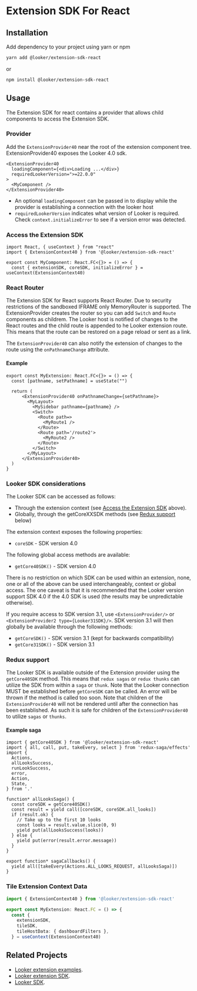 # Extension SDK For React

## Installation

Add dependency to your project using yarn or npm

```sh
yarn add @looker/extension-sdk-react
```

or

```sh
npm install @looker/extension-sdk-react
```

## Usage

The Extension SDK for react contains a provider that allows child components to access the
Extension SDK.

### Provider

Add the `ExtensionProvider40` near the root of the extension component tree. ExtensionProvider40 exposes the Looker 4.0 sdk.

```tsx
<ExtensionProvider40
  loadingComponent={<div>Loading ...</div>}
  requiredLookerVersion=">=22.0.0"
>
  <MyComponent />
</ExtensionProvider40>
```

- An optional `loadingComponent` can be passed in to display while the provider is establishing a connection with the looker host
- `requiredLookerVersion` indicates what version of Looker is required. Check `context.initializeError` to see if a version error was detected.

### Access the Extension SDK

```tsx
import React, { useContext } from "react"
import { ExtensionContext40 } from '@looker/extension-sdk-react'

export const MyComponent: React.FC<{}> = () => {
  const { extensionSDK, coreSDK, initializeError } = useContext(ExtensionContext40)

```

### React Router

The Extension SDK for React supports React Router. Due to security restrictions
of the sandboxed IFRAME only MemoryRouter is supported. The ExtensionProvider creates
the router so you can add `Switch` and `Route` components as childrem. The Looker host is notified
of changes to the React routes and the child route is appended to he Looker extension
route. This means that the route can be restored on a page reload or sent as a link.

The `ExtensionProvider40` can also notify the extension of changes to the route using the
`onPathnameChange` attribute.

#### Example

```tsx
export const MyExtension: React.FC<{}> = () => {
  const [pathname, setPathname] = useState("")

  return (
      <ExtensionProvider40 onPathnameChange={setPathname}>
        <MyLayout>
          <MySidebar pathname={pathname} />
          <Switch>
            <Route path=>
              <MyRoute1 />
            </Route>
            <Route path='/route2'>
              <MyRoute2 />
            </Route>
          </Switch>
        </MyLayout>
      </ExtensionProvider40>
  )
}
```

### Looker SDK considerations

The Looker SDK can be accessed as follows:

- Through the extension context (see [Access the Extension SDK](#access-the-extension-sdk) above).
- Globally, through the getCoreXXSDK methods (see [Redux support](#redux-support) below)

The extension context exposes the following properties:

- `coreSDK` - SDK version 4.0

The following global access methods are available:

- `getCore40SDK()` - SDK version 4.0

There is no restriction on which SDK can be used within an extension, none, one or all of the above can be used interchangeably, context or global access. The one caveat is that it is recommended that the Looker version support SDK 4.0 if the 4.0 SDK is used (the results may be unpredictable otherwise).

If you require access to SDK version 3.1, use `<ExtensionProvider/>` or `<ExtensionProvider2 type={Looker31SDK}/>`. SDK version 3.1 will then globally be available through the following methods:

- `getCoreSDK()` - SDK version 3.1 (kept for backwards compatibility)
- `getCore31SDK()` - SDK version 3.1

### Redux support

The Looker SDK is available outside of the Extension provider using the `getCore40SDK` method. This means that `redux sagas` or `redux thunks` can utilize the SDK from within a `saga` or `thunk`. Note that the Looker connection MUST be established before `getCoreSDK` can be called. An error will be thrown if the method is called too soon. Note that children of the `ExtensionProvider40` will not be rendered until after the connection has been established. As such it is safe for children of the `ExtensionProvider40` to utilize `sagas` or `thunks`.

#### Example saga

```tsx
import { getCore40SDK } from '@looker/extension-sdk-react'
import { all, call, put, takeEvery, select } from 'redux-saga/effects'
import {
  Actions,
  allLooksSuccess,
  runLookSuccess,
  error,
  Action,
  State,
} from '.'

function* allLooksSaga() {
  const coreSDK = getCore40SDK()
  const result = yield call([coreSDK, coreSDK.all_looks])
  if (result.ok) {
    // Take up to the first 10 looks
    const looks = result.value.slice(0, 9)
    yield put(allLooksSuccess(looks))
  } else {
    yield put(error(result.error.message))
  }
}

export function* sagaCallbacks() {
  yield all([takeEvery(Actions.ALL_LOOKS_REQUEST, allLooksSaga)])
}
```

### Tile Extension Context Data

```ts
import { ExtensionContext40 } from '@looker/extension-sdk-react'

export const MyExtension: React.FC = () => {
  const {
    extensionSDK,
    tileSDK,
    tileHostData: { dashboardFilters },
  } = useContext(ExtensionContext40)

```

## Related Projects

- [Looker extension examples](https://github.com/looker-open-source/extension-examples).
- [Looker extension SDK](https://github.com/looker-open-source/sdk-codegen/tree/main/packages/extension-sdk).
- [Looker SDK](https://github.com/looker-open-source/sdk-codegen/tree/main/packages/sdk).
